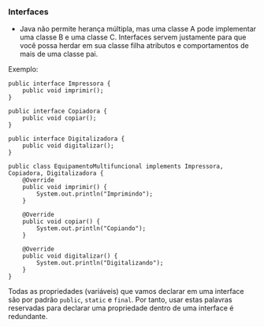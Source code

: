 ### Interfaces

- Java não permite herança múltipla, mas uma classe A pode implementar uma classe B e uma classe C. Interfaces servem justamente para que você possa herdar em sua classe filha atributos e comportamentos de mais de uma classe pai.

Exemplo: 

```
public interface Impressora {
	public void imprimir();
}

public interface Copiadora {
	public void copiar();
}

public interface Digitalizadora {
	public void digitalizar();
}

public class EquipamentoMultifuncional implements Impressora, Copiadora, Digitalizadora {
	@Override
	public void imprimir() {
		System.out.println("Imprimindo");
	}

	@Override
	public void copiar() {
		System.out.println("Copiando");
	}

	@Override
	public void digitalizar() {
		System.out.println("Digitalizando");
	}
}
```

Todas as propriedades (variáveis) que vamos declarar em uma interface são por padrão `public`, `static` e `final`. Por tanto, usar estas palavras reservadas para declarar uma propriedade dentro de uma interface é redundante.

